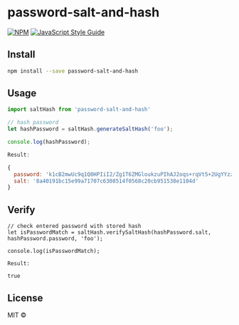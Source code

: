 # password-salt-and-hash

[![NPM](https://img.shields.io/npm/v/password-salt-and-hash.svg)](https://www.npmjs.com/package/password-salt-and-hash) [![JavaScript Style Guide](https://img.shields.io/badge/code_style-standard-brightgreen.svg)](https://standardjs.com)

## Install

```bash
npm install --save password-salt-and-hash
```

## Usage

```js
import saltHash from 'password-salt-and-hash'

// hash password
let hashPassword = saltHash.generateSaltHash('foo');

console.log(hashPassword);

Result:

{
  password: 'k1cB2mwUc9q1Q0HPIiI2/Zg1T6ZMGloukzuPIhAJ2oqs+rqVt5+2UgYYzzbJcC8CnKJ2C9KSHXir+O8+ToWjsQ==',
  salt: '8a40191bc15e99a71707c6308514f0568c20cb951538e1104d'
}

```
## Verify
```
// check entered password with stored hash
let isPasswordMatch = saltHash.verifySaltHash(hashPassword.salt, hashPassword.password, 'foo');

console.log(isPasswordMatch);

Result:

true

```

## License

MIT © [](https://github.com/)
